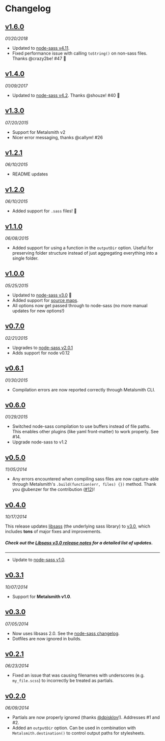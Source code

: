 # Changelog

## [v1.6.0](https://github.com/stevenschobert/metalsmith-sass/releases/tag/v1.6.0)

_01/20/2018_

- Updated to [node-sass v4.11](https://github.com/sass/node-sass/releases/tag/v4.11.0).
- Fixed performance issue with calling `toString()` on non-sass files. Thanks @crazy2be! #47 :tada:

## [v1.4.0](https://github.com/stevenschobert/metalsmith-sass/releases/tag/v1.4.0)

_01/09/2017_

- Updated to [node-sass v4.2](https://github.com/sass/node-sass/releases/tag/v4.2.0). Thanks @shouze! #40 :tada:

## [v1.3.0](https://github.com/stevenschobert/metalsmith-sass/releases/tag/v1.3.0)

_07/20/2015_

- Support for Metalsmith v2
- Nicer error messaging, thanks @callym! #26

## [v1.2.1](https://github.com/stevenschobert/metalsmith-sass/releases/tag/v1.2.1)

_06/10/2015_

- README updates

## [v1.2.0](https://github.com/stevenschobert/metalsmith-sass/releases/tag/v1.2.0)

_06/10/2015_

- Added support for `.sass` files! :tada:

## [v1.1.0](https://github.com/stevenschobert/metalsmith-sass/releases/tag/v1.1.0)

_06/08/2015_

- Added support for using a function in the `outputDir` option. Useful for preserving folder structure instead of just aggregating everything into a single folder.

## [v1.0.0](https://github.com/stevenschobert/metalsmith-sass/releases/tag/v1.0.0)

_05/25/2015_

- Updated to [node-sass v3.0](https://github.com/sass/node-sass/releases/tag/v3.0.0) :tada:
- Added support for [source maps](https://github.com/stevenschobert/metalsmith-sass/blob/b162dd7c6ae6e5c6ee858e4db7bfc2a5c6393a85/README.md#source-maps).
- All options now get passed through to node-sass (no more manual updates for new options!)

## [v0.7.0](https://github.com/stevenschobert/metalsmith-sass/releases/tag/v0.7.0)

_02/21/2015_

- Upgrades to [node-sass v2.0.1](https://github.com/sass/node-sass/releases/tag/v2.0.1)
- Adds support for node v0.12

## [v0.6.1](https://github.com/stevenschobert/metalsmith-sass/releases/tag/v0.6.1)

_01/30/2015_

- Compilation errors are now reported correctly through Metalsmith CLI.

## [v0.6.0](https://github.com/stevenschobert/metalsmith-sass/releases/tag/v0.6.0)

_01/29/2015_

- Switched node-sass compilation to use buffers instead of file paths. This enables other plugins (like yaml front-matter) to work properly. See #14.
- Upgrade node-sass to v1.2

## [v0.5.0](https://github.com/stevenschobert/metalsmith-sass/releases/tag/v0.5.0)

_11/05/2014_

- Any errors encountered when compiling sass files are now capture-able through Metalsmith's `.build(function(err, files) {})` method. Thank you @ubenzer for the contribution ([#12](https://github.com/stevenschobert/metalsmith-sass/pull/12))!

## [v0.4.0](https://github.com/stevenschobert/metalsmith-sass/releases/tag/v0.4.0)

_10/17/2014_

This release updates [libsass](https://github.com/sass/libsass/) (the underlying sass library) to [v3.0](https://github.com/sass/libsass/releases/tag/3.0), which includes **tons** of major fixes and improvements.

##### Check out the [Libsass v3.0 release notes](https://github.com/sass/libsass/releases/tag/3.0) for a detailed list of updates.

---

- Update to [node-sass v1.0](https://github.com/sass/node-sass/releases/tag/v1.0.0).

## [v0.3.1](https://github.com/stevenschobert/metalsmith-sass/releases/tag/v0.3.1)

_10/07/2014_

- Support for **Metalsmith v1.0**.

## [v0.3.0](https://github.com/stevenschobert/metalsmith-sass/releases/tag/v0.3.0)

_07/05/2014_

- Now uses libsass 2.0. See the [node-sass changelog](https://github.com/sass/node-sass/releases/tag/v0.9.0).
- Dotfiles are now ignored in builds.

## [v0.2.1](https://github.com/stevenschobert/metalsmith-sass/releases/tag/v0.2.1)

_06/23/2014_

- Fixed an issue that was causing filenames with underscores (e.g. `my_file.scss`) to incorrectly be treated as partials.

## [v0.2.0](https://github.com/stevenschobert/metalsmith-sass/releases/tag/v0.2.0)

_06/09/2014_

- Partials are now properly ignored (thanks [@dpisklov](https://github.com/dpisklov)!). Addresses #1 and #2.
- Added an `outputDir` option. Can be used in combination with `Metalsmith.destination()` to control output paths for stylesheets.

